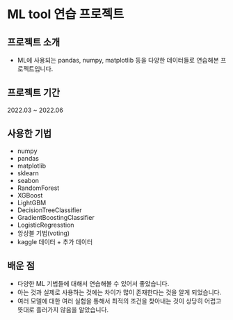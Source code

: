 # ML tool 연습 프로젝트

## 프로젝트 소개
- ML에 사용되는 pandas, numpy, matplotlib 등을 다양한 데이터들로 연습해본 프로젝트입니다.

## 프로젝트 기간
2022.03 ~ 2022.06

## 사용한 기법
- numpy
- pandas
- matplotlib
- sklearn
- seabon
- RandomForest
- XGBoost
- LightGBM
- DecisionTreeClassifier
- GradientBoostingClassifier
- LogisticRegresstion
- 앙상블 기법(voting)
- kaggle 데이터 + 추가 데이터

## 배운 점
- 다양한 ML 기법들에 대해서 연습해볼 수 있어서 좋았습니다.
- 아는 것과 실제로 사용하는 것에는 차이가 많이 존재한다는 것을 알게 되었습니다.
- 여러 모델에 대한 여러 실험을 통해서 최적의 조건을 찾아내는 것이 상당히 어렵고 뜻대로 흘러가지 않음을 알았습니다.

